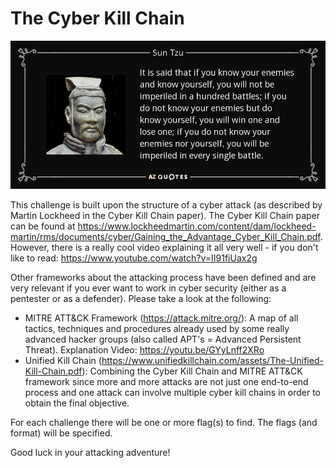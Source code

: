 # The Cyber Kill Chain

![Alt text](images/SunTzu.jpg?raw=true "Sun Tzu - The Art of War")


This challenge is built upon the structure of a cyber attack (as described by Martin Lockheed in the Cyber Kill Chain paper). The Cyber Kill Chain paper can be found at https://www.lockheedmartin.com/content/dam/lockheed-martin/rms/documents/cyber/Gaining_the_Advantage_Cyber_Kill_Chain.pdf. However, there is a really cool video explaining it all very well - if you don't like to read: https://www.youtube.com/watch?v=II91fiUax2g 

Other frameworks about the attacking process have been defined and are very relevant if you ever want to work in cyber security (either as a pentester or as a defender). Please take a look at the following:
- MITRE ATT&CK Framework (https://attack.mitre.org/): A map of all tactics, techniques and procedures already used by some really advanced hacker groups (also called APT's = Advanced Persistent Threat). Explanation Video: https://youtu.be/GYyLnff2XRo 
- Unified Kill Chain (https://www.unifiedkillchain.com/assets/The-Unified-Kill-Chain.pdf): Combining the Cyber Kill Chain and MITRE ATT&CK framework since more and more attacks are not just one end-to-end process and one attack can involve multiple cyber kill chains in order to obtain the final objective.

For each challenge there will be one or more flag(s) to find. The flags (and format) will be specified.

Good luck in your attacking adventure!
